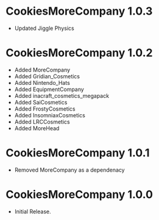 # CookiesMoreCompany 1.0.3

- Updated Jiggle Physics

# CookiesMoreCompany 1.0.2

- Added MoreCompany
- Added Gridian_Cosmetics
- Added Nintendo_Hats
- Added EquipmentCompany
- Added inacraft_cosmetics_megapack
- Added SaiCosmetics
- Added FrostyCosmetics
- Added InsomniaxCosmetics
- Added LRCCosmetics
- Added MoreHead

# CookiesMoreCompany 1.0.1

- Removed MoreCompany as a dependenacy

# CookiesMoreCompany 1.0.0

- Initial Release.